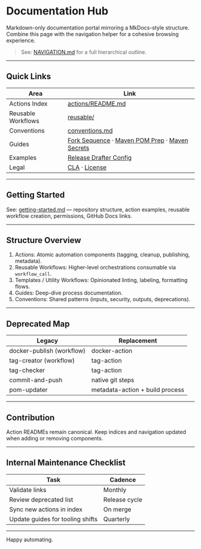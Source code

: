 # Documentation Hub

Markdown-only documentation portal mirroring a MkDocs-style structure. Combine this page with the navigation helper for a cohesive browsing experience.

> See: [NAVIGATION.md](NAVIGATION.md) for a full hierarchical outline.

---
## Quick Links
| Area | Link |
|------|------|
| Actions Index | [actions/README.md](actions/README.md) |
| Reusable Workflows | [reusable/](reusable/) |
| Conventions | [conventions.md](conventions.md) |
| Guides | [Fork Sequence](fork-sequence.md) · [Maven POM Prep](maven-publish-pom-preparation_doc.md) · [Maven Secrets](maven-publish-secrets_doc.md) |
| Examples | [Release Drafter Config](examples/release-drafter-config.yml) |
| Legal | [CLA](../CLA/cla.md) · [License](../LICENSE) |

---
## Getting Started
See: [getting-started.md](getting-started.md) — repository structure, action examples, reusable workflow creation, permissions, GitHub Docs links.

---
## Structure Overview
1. Actions: Atomic automation components (tagging, cleanup, publishing, metadata).
2. Reusable Workflows: Higher-level orchestrations consumable via `workflow_call`.
3. Templates / Utility Workflows: Opinionated linting, labeling, formatting flows.
4. Guides: Deep-dive process documentation.
5. Conventions: Shared patterns (inputs, security, outputs, deprecations).

---
## Deprecated Map
| Legacy | Replacement |
|--------|-------------|
| docker-publish (workflow) | docker-action |
| tag-creator (workflow) | tag-action |
| tag-checker | tag-action |
| commit-and-push | native git steps |
| pom-updater | metadata-action + build process |

---
## Contribution
Action READMEs remain canonical. Keep indices and navigation updated when adding or removing components.

---
## Internal Maintenance Checklist
| Task | Cadence |
|------|---------|
| Validate links | Monthly |
| Review deprecated list | Release cycle |
| Sync new actions in index | On merge |
| Update guides for tooling shifts | Quarterly |

---
Happy automating.

